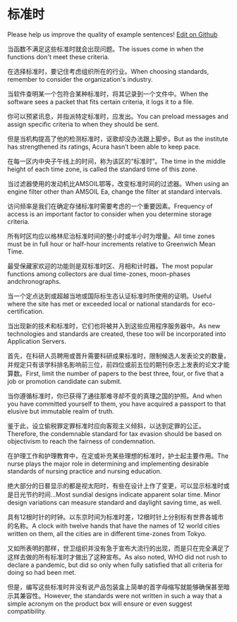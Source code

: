 # 标准时

Please help us improve the quality of example sentences! [Edit on Github](https://github.com/jiyushe/jiyu-example-sentence-source/blob/main/chinese/biaozhunshi.md)

<p><span class="chinese">当函数不满足这些标准时就会出现问题。</span><span class="english">The issues come in when the functions don't meet these criteria.</span></p>

<p><span class="chinese">在选择标准时，要记住考虑组织所在的行业。</span><span class="english">When choosing standards, remember to consider the organization's industry.</span></p>

<p><span class="chinese">当软件查明某一个包符合某种标准时，将其记录到一个文件中。</span><span class="english">When the software sees a packet that fits certain criteria, it logs it to a file.</span></p>

<p><span class="chinese">你可以预紧讯息，并指派特定标准时，应发出。</span><span class="english">You can preload messages and assign specific criteria to when they should be sent.</span></p>

<p><span class="chinese">但是当机构提高了他的检测标准时，讴歌却没办法跟上脚步。</span><span class="english">But as the institute has strengthened its ratings, Acura hasn’t been able to keep pace.</span></p>

<p><span class="chinese">在每一区内中央子午线上的时间，称为该区的“标准时”。</span><span class="english">The time in the middle height of each time zone, is called the standard time of this zone.</span></p>

<p><span class="chinese">当过滤器使用的发动机比AMSOIL鄂等，改变标准时间的过滤器。</span><span class="english">When using an engine filter other than AMSOIL Ea, change the filter at standard intervals.</span></p>

<p><span class="chinese">访问频率是我们在确定存储标准时需要考虑的一个重要因素。</span><span class="english">Frequency of access is an important factor to consider when you determine storage criteria.</span></p>

<p><span class="chinese">所有时区均应以格林尼治标准时间的整小时或半小时为增量。</span><span class="english">All time zones must be in full hour or half-hour increments relative to Greenwich Mean Time.</span></p>

<p><span class="chinese">最受保藏家欢迎的功能则是双标准时区、月相和计时器。</span><span class="english">The most popular functions among collectors are dual time-zones, moon-phases andchronographs.</span></p>

<p><span class="chinese">当一个定点达到或超越当地或国际标生态认证标准时所使用的证明。</span><span class="english">Useful where the site has met or exceeded local or national standards for eco- certification.</span></p>

<p><span class="chinese">当出现新的技术和标准时，它们也将被并入到这些应用程序服务器中。</span><span class="english">As new technologies and standards are created, these too will be incorporated into Application Servers.</span></p>

<p><span class="chinese">首先，在科研人员聘用或晋升需要科研成果标准时，限制候选人发表论文的数量，并规定只有该学科排名影响前三位，前四位或前五位的期刊杂志上发表的论文才能算数。</span><span class="english">First, limit the number of papers to the best three, four, or five that a job or promotion candidate can submit.</span></p>

<p><span class="chinese">当你遵循标准时，你已获得了通往那难寻却不变的真理之国的护照。</span><span class="english">And when you have committed yourself to them, you have acquired a passport to that elusive but immutable realm of truth.</span></p>

<p><span class="chinese">鉴于此，设立偷税罪定罪标准时应向客观主义倾斜，以达到定罪的公正。</span><span class="english">Therefore, the condemnable standard for tax evasion should be based on objectivism to reach the fairness of condemnation.</span></p>

<p><span class="chinese">在护理工作和护理教育中，在定或补充某些理想的标准时，护士起主要作用。</span><span class="english">The nurse plays the major role in determining and implementing desirable standards of nursing practice and nursing education.</span></p>

<p><span class="chinese">绝大部分的日晷显示的都是视太阳时，有些在设计上作了变更，可以显示标准时或是日光节约时间…</span><span class="english">Most sundial designs indicate apparent solar time. Minor design variations can measure standard and daylight saving time, as well.</span></p>

<p><span class="chinese">具有12根时针的时钟。以东京时间为标准时差，12根时针上分别标有世界各城市的名称。</span><span class="english">A clock with twelve hands that have the names of 12 world cities written on them, all the cities are in different time-zones from Tokyo.</span></p>

<p><span class="chinese">又如所表明的那样，世卫组织并没有急于宣布大流行的出现，而是只在完全满足了这样去做的所有标准时才做出了这种宣布。</span><span class="english">As also noted, WHO did not rush to declare a pandemic, but did so only when fully satisfied that all criteria for doing so had been met.</span></p>

<p><span class="chinese">但是，编写这些标准时并没有说产品包装盒上简单的首字母缩写就能够确保甚至暗示其兼容性。</span><span class="english">However, the standards were not written in such a way that a simple acronym on the product box will ensure or even suggest compatibility.</span></p>

